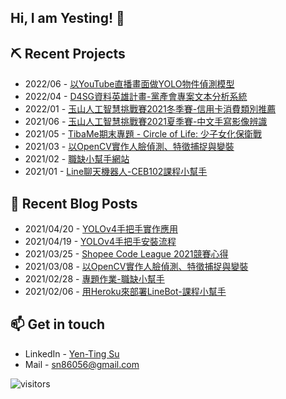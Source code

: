 ## Hi, I am Yesting! :wave:

## ⛏ Recent Projects

* 2022/06 - [以YouTube直播畫面做YOLO物件偵測模型](https://github.com/SuYenTing/live_streaming_object_detect)
* 2022/04 - [D4SG資料英雄計畫-黨產會專案文本分析系統](https://github.com/SuYenTing/d4sg_cipas_project)
* 2022/01 - [玉山人工智慧挑戰賽2021冬季賽-信用卡消費類別推薦](https://github.com/SuYenTing/esun_2021_winter_ai_competition)
* 2021/06 - [玉山人工智慧挑戰賽2021夏季賽-中文手寫影像辨識](https://github.com/SuYenTing/esun_2021_ai_competition)
* 2021/05 - [TibaMe期末專題 - Circle of Life: 少子女化保衛戰](https://github.com/SuYenTing/tibame_project)
* 2021/03 - [以OpenCV實作人臉偵測、特徵捕捉與變裝](https://github.com/SuYenTing/opencv_face_stickers)
* 2021/02 - [職缺小幫手網站](https://github.com/SuYenTing/job_analysis_helper)
* 2021/01 - [Line聊天機器人-CEB102課程小幫手](https://github.com/SuYenTing/linebot-ceb102-heroku)

## 📕 Recent Blog Posts

* 2021/04/20 - [YOLOv4手把手實作應用](https://suyenting.github.io/post/yolov4-hands-on/)
* 2021/04/19 - [YOLOv4手把手安裝流程](https://suyenting.github.io/post/yolov4-install/)
* 2021/03/25 - [Shopee Code League 2021競賽心得](https://suyenting.github.io/post/shopee-competition-2021/)
* 2021/03/08 - [以OpenCV實作人臉偵測、特徵捕捉與變裝](https://suyenting.github.io/post/opencv_face_stickers/)
* 2021/02/28 - [專題作業-職缺小幫手](https://suyenting.github.io/post/dash-job-analysis-helper/)
* 2021/02/06 - [用Heroku來部署LineBot-課程小幫手](https://suyenting.github.io/post/linebot-ceb102-class-helper-heroku/)

## 📫 Get in touch
- LinkedIn - [Yen-Ting Su](https://in.linkedin.com/in/yen-ting-su)
- Mail - [sn86056@gmail.com](mailto:sn86056@gmail.com)

![visitors](https://visitor-badge.glitch.me/badge?page_id=SuYenTing/SuYenTing)
